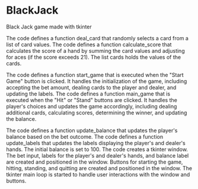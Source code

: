 # BlackJack
Black Jack game made with tkinter

The code defines a function deal_card that randomly selects a card from a list of card values.
The code defines a function calculate_score that calculates the score of a hand by summing the card values and adjusting for aces (if the score exceeds 21).
The list cards holds the values of the cards.

The code defines a function start_game that is executed when the "Start Game" button is clicked. It handles the initialization of the game, including accepting the bet amount, dealing cards to the player and dealer, and updating the labels.
The code defines a function main_game that is executed when the "Hit" or "Stand" buttons are clicked. It handles the player's choices and updates the game accordingly, including dealing additional cards, calculating scores, determining the winner, and updating the balance.

The code defines a function update_balance that updates the player's balance based on the bet outcome.
The code defines a function update_labels that updates the labels displaying the player's and dealer's hands.
The initial balance is set to 100.
The code creates a tkinter window.
The bet input, labels for the player's and dealer's hands, and balance label are created and positioned in the window.
Buttons for starting the game, hitting, standing, and quitting are created and positioned in the window.
The tkinter main loop is started to handle user interactions with the window and buttons.
